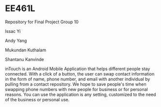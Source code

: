 # EE461L

Repository for Final Project Group 10

Issac Yi

Andy Yang

Mukundan Kuthalam

Shantanu Kanvinde

inTouch is an Android Mobile Application that helps different people stay connected. With a click of a button, the user
can swap contact information in the form of name, phone number, and email with another individual by pulling from a 
contact repository. We hope to save people's time when swapping phone numbers with new people for business or for personal
reasons. You can use the application is any setting, customized to the need of the business or personal use.
